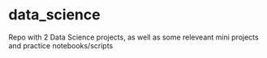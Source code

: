 # data_science
Repo with 2 Data Science projects, as well as some releveant mini projects and practice notebooks/scripts
